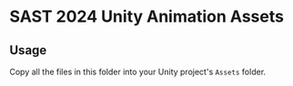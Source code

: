 # SAST 2024 Unity Animation Assets

## Usage

Copy all the files in this folder into your Unity project's `Assets` folder.
